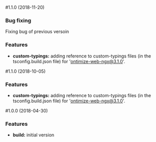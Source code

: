 #1.1.0 (2018-11-20)
### Bug fixing
Fixing bug of previous versoin

### Features

* **custom-typings:** adding reference to custom-typings files (in the tsconfig.build.json file) for 'ontimize-web-ngx@3.1.0'.

#1.1.0 (2018-10-05)

### Features

* **custom-typings:** adding reference to custom-typings files (in the tsconfig.build.json file) for 'ontimize-web-ngx@3.1.0'.

#1.0.0 (2018-04-30)

### Features

* **build:** initial version
